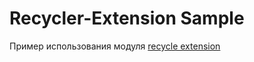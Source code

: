 # Recycler-Extension Sample

Пример использования модуля [recycle extension](../lib-recycler-extension)
